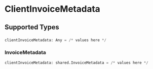 # ClientInvoiceMetadata


## Supported Types

### 

```python
clientInvoiceMetadata: Any = /* values here */
```

### InvoiceMetadata

```python
clientInvoiceMetadata: shared.InvoiceMetadata = /* values here */
```

